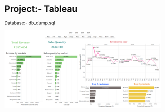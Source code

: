 # Project:- Tableau<br>
Database:- db_dump.sql

![Alt text](https://github.com/Dhananjay1646/Data_Analytics_Project/blob/main/1_Sales_Insight/Dashboard.png?raw=true "Dashboard")
